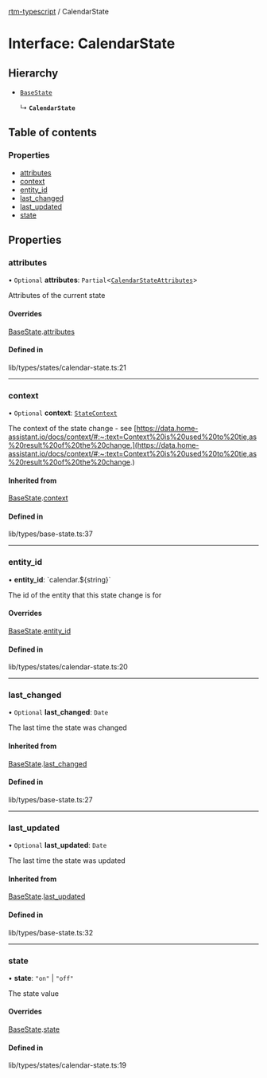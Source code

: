 [rtm-typescript](../README.md) / CalendarState

# Interface: CalendarState

## Hierarchy

- [`BaseState`](BaseState.md)

  ↳ **`CalendarState`**

## Table of contents

### Properties

- [attributes](CalendarState.md#attributes)
- [context](CalendarState.md#context)
- [entity\_id](CalendarState.md#entity_id)
- [last\_changed](CalendarState.md#last_changed)
- [last\_updated](CalendarState.md#last_updated)
- [state](CalendarState.md#state)

## Properties

### attributes

• `Optional` **attributes**: `Partial`\<[`CalendarStateAttributes`](CalendarStateAttributes.md)\>

Attributes of the current state

#### Overrides

[BaseState](BaseState.md).[attributes](BaseState.md#attributes)

#### Defined in

lib/types/states/calendar-state.ts:21

___

### context

• `Optional` **context**: [`StateContext`](StateContext.md)

The context of the state change - see [https://data.home-assistant.io/docs/context/#:~:text=Context%20is%20used%20to%20tie,as%20result%20of%20the%20change.](https://data.home-assistant.io/docs/context/#:~:text=Context%20is%20used%20to%20tie,as%20result%20of%20the%20change.)

#### Inherited from

[BaseState](BaseState.md).[context](BaseState.md#context)

#### Defined in

lib/types/base-state.ts:37

___

### entity\_id

• **entity\_id**: \`calendar.$\{string}\`

The id of the entity that this state change is for

#### Overrides

[BaseState](BaseState.md).[entity_id](BaseState.md#entity_id)

#### Defined in

lib/types/states/calendar-state.ts:20

___

### last\_changed

• `Optional` **last\_changed**: `Date`

The last time the state was changed

#### Inherited from

[BaseState](BaseState.md).[last_changed](BaseState.md#last_changed)

#### Defined in

lib/types/base-state.ts:27

___

### last\_updated

• `Optional` **last\_updated**: `Date`

The last time the state was updated

#### Inherited from

[BaseState](BaseState.md).[last_updated](BaseState.md#last_updated)

#### Defined in

lib/types/base-state.ts:32

___

### state

• **state**: ``"on"`` \| ``"off"``

The state value

#### Overrides

[BaseState](BaseState.md).[state](BaseState.md#state)

#### Defined in

lib/types/states/calendar-state.ts:19
